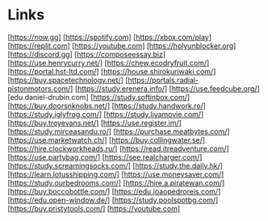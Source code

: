 # Links
[https://now.gg]
[https://spotify.com]
[https://xbox.com/play]
[https://replit.com]
[https://youtube.com]
[https://holyunblocker.org]
[https://discord.gg]
[https://composeessay.biz]
[https://use.henrycurry.net/]
[https://chew.ecodryfruit.com/]
[https://portal.hst-ltd.com/]
[https://house.shirokuriwaki.com/]
[https://buy.spacetechnology.net/]
[https://portals.radial-pistonmotors.com/]
[https://study.erenera.info/]
[https://use.feedcube.org/]
[edu.daniel-drubin.com]
[https://study.softinbox.com/]
[https://buy.doorsnknobs.net/]
[https://study.handwork.ro/]
[https://study.iglyfrog.com/]
[https://study.liyamovie.com/]
[https://buy.troyevans.net/]
[https://use.register.im/]
[https://study.mirceasandu.ro/]
[https://purchase.meatbytes.com/]
[https://use.marketwatch.ch/]
[https://buy.collingwater.se/]
[https://hire.clockworkheads.ru/]
[https://read.itreadventure.com/]
[https://use.partybag.com/]
[https://see.realcharger.com/]
[https://study.screamingsocks.com/]
[https://study.the.daily.hk/]
[https://learn.lotusshipping.com/]
[https://use.moneysaver.com/]
[https://study.ourbedrooms.com/]
[https://hire.a.piratewan.com/]
[https://buy.boccobottle.com/]
[https://edu.joaopedroreis.com/]
[https://edu.open-window.de/]
[https://study.poolspotbg.com/]
[https://buy.pristytools.com/]
[https://youtube.com]
